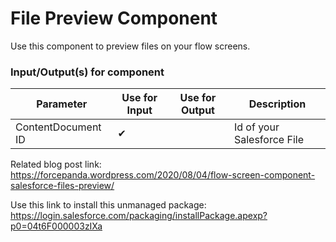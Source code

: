 # File Preview Component
Use this component to preview files on your flow screens.

### Input/Output(s) for component
|Parameter	               |Use for Input	   |Use for Output	   |Description 
|-|-|-|-|
|ContentDocument ID|✔| | Id of your Salesforce File |

Related blog post link: https://forcepanda.wordpress.com/2020/08/04/flow-screen-component-salesforce-files-preview/

Use this link to install this unmanaged package: https://login.salesforce.com/packaging/installPackage.apexp?p0=04t6F000003zIXa

